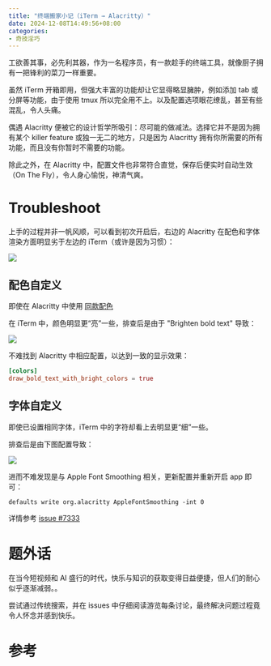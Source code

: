 ```yaml
---
title: "终端搬家小记（iTerm → Alacritty）"
date: 2024-12-08T14:49:56+08:00
categories:
- 奇技淫巧
---
```


工欲善其事，必先利其器，作为一名程序员，有一款趁手的终端工具，就像厨子拥有一把锋利的菜刀一样重要。

虽然 iTerm 开箱即用，但强大丰富的功能却让它显得略显臃肿，例如添加 tab 或分屏等功能，由于使用 tmux 所以完全用不上。以及配置选项眼花缭乱，甚至有些混乱，令人头痛。

偶遇 Alacritty 便被它的设计哲学所吸引：尽可能的做减法。选择它并不是因为拥有某个 killer feature 或独一无二的地方，只是因为 Alacritty 拥有你所需要的所有功能，而且没有你暂时不需要的功能。

除此之外，在 Alacritty 中，配置文件也非常符合直觉，保存后便实时自动生效（On The Fly），令人身心愉悦，神清气爽。

# Troubleshoot
上手的过程并非一帆风顺，可以看到初次开启后，右边的 Alacritty 在配色和字体渲染方面明显劣于左边的 iTerm（或许是因为习惯）：

![](/images/blog/2021-09-04-jvm-note/17337046376248.jpg)

## 配色自定义
即使在 Alacritty 中使用 [同款配色](https://github.com/mbadolato/iTerm2-Color-Schemes/blob/master/alacritty/iTerm2%2520Dark%2520Background.toml)

在 iTerm 中，颜色明显更“亮”一些，排查后是由于 "Brighten bold text" 导致：

![](/images/blog/2021-09-04-jvm-note/17337051077592.jpg)

不难找到 Alacritty 中相应配置，以达到一致的显示效果：
```toml
[colors]
draw_bold_text_with_bright_colors = true
```

## 字体自定义
即使已设置相同字体，iTerm 中的字符却看上去明显更“细”一些。

排查后是由下图配置导致：

![](/images/blog/2021-09-04-jvm-note/17337067023858.jpg)

进而不难发现是与 Apple Font Smoothing 相关，更新配置并重新开启 app 即可：
```shell
defaults write org.alacritty AppleFontSmoothing -int 0
```

详情参考 [issue #7333](https://github.com/alacritty/alacritty/issues/7333)

# 题外话
在当今短视频和 AI 盛行的时代，快乐与知识的获取变得日益便捷，但人们的耐心似乎逐渐减弱。。

尝试通过传统搜索，并在 issues 中仔细阅读游览每条讨论，最终解决问题过程竟令人怀念并感到快乐。

# 参考

<link href="https://cdn.rawgit.com/Killercodes/281792c423a4fe5544d9a8d36a4430f2/raw/36c2eb3e0c44133880485a143717bda9d180f2c1/GistDarkCode.css" rel="stylesheet" type="text/css">

<script src="https://gist.github.com/daya0576/3527263bc9f47e769171e9569e225ced.js"></script>